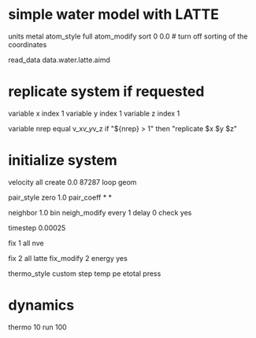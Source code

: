 # simple water model with LATTE

units           metal
atom_style      full
atom_modify     sort 0 0.0    # turn off sorting of the coordinates

read_data       data.water.latte.aimd

# replicate system if requested

variable        x index 1
variable        y index 1
variable        z index 1

variable        nrep equal v_x*v_y*v_z
if              "${nrep} > 1" then "replicate $x $y $z"

# initialize system

velocity        all create 0.0 87287 loop geom

pair_style      zero 1.0
pair_coeff      * *

neighbor        1.0 bin
neigh_modify    every 1 delay 0 check yes

timestep        0.00025

fix             1 all nve

fix             2 all latte
fix_modify      2 energy yes

thermo_style    custom step temp pe etotal press

# dynamics

thermo          10
run             100
